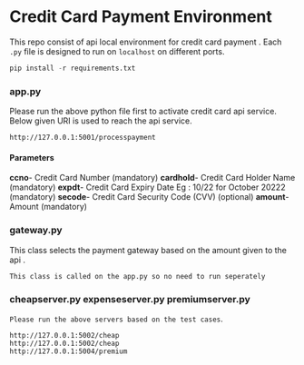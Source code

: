 # Credit Card Payment Environment
This repo consist of api local environment for credit card payment . Each `.py` file is designed to run on ``localhost`` on different ports.



```python
pip install -r requirements.txt
```

### app.py

Please run the above python file first to activate credit card api service. Below given URI is used to reach the api service.

```url
http://127.0.0.1:5001/processpayment 
```

#### Parameters
   **ccno**- Credit Card Number (mandatory)
   **cardhold**- Credit Card Holder Name (mandatory)
   **expdt**- Credit Card Expiry Date Eg : 10/22 for October 20222 (mandatory)
   **secode**- Credit Card Security Code (CVV)  (optional) 
   **amount**- Amount (mandatory)
   

### gateway.py

This class selects the payment gateway based on the amount given to the api . 

```This class is called on the app.py so no need to run seperately```


### cheapserver.py   expenseserver.py    premiumserver.py

 ```Please run the above servers based on the test cases```.
```url
http://127.0.0.1:5002/cheap
http://127.0.0.1:5002/cheap
http://127.0.0.1:5004/premium

```
